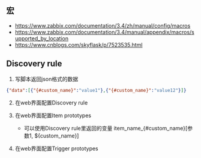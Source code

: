## 宏
- https://www.zabbix.com/documentation/3.4/zh/manual/config/macros
- https://www.zabbix.com/documentation/3.4/manual/appendix/macros/supported_by_location
- https://www.cnblogs.com/skyflask/p/7523535.html


## Discovery rule
1. 写脚本返回json格式的数据
```json
{"data":[{"{#custom_name}":"value1"},{"{#custom_name}":"value12"}]}
```

2. 在web界面配置Discovery rule

3. 在web界面配置Item prototypes
    - 可以使用Discovery rule里返回的变量 item_name_{#custom_name}[参数1, ${custom_name}]

3. 在web界面配置Trigger prototypes
